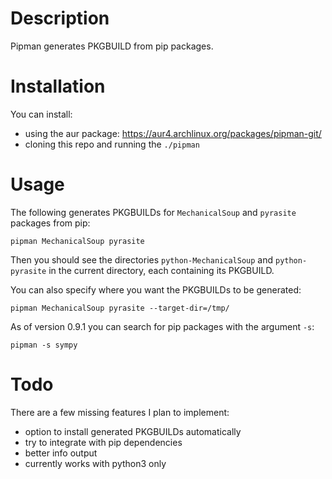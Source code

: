 # Description
Pipman generates PKGBUILD from pip packages.

# Installation
You can install:
- using the aur package: https://aur4.archlinux.org/packages/pipman-git/
- cloning this repo and running the `./pipman`

# Usage
The following generates PKGBUILDs for `MechanicalSoup` and `pyrasite` packages from pip:
```
pipman MechanicalSoup pyrasite
```
Then you should see the directories `python-MechanicalSoup` and `python-pyrasite` in the current directory, each containing its PKGBUILD.

You can also specify where you want the PKGBUILDs to be generated:
```
pipman MechanicalSoup pyrasite --target-dir=/tmp/
```

As of version 0.9.1 you can search for pip packages with the argument `-s`:
```
pipman -s sympy
```

# Todo
There are a few missing features I plan to implement:
- option to install generated PKGBUILDs automatically
- try to integrate with pip dependencies
- better info output
- currently works with python3 only
